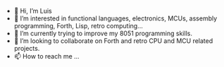 - 👋 Hi, I’m Luis
- 👀 I’m interested in functional languages, electronics, MCUs, assembly programming, Forth, Lisp, retro computing...
- 🌱 I’m currently trying to improve my 8051 programming skills.
- 💞️ I’m looking to collaborate on Forth and retro CPU and MCU related projects.
- 📫 How to reach me ...

<!---
luisarrisan/luisarrisan is a ✨ special ✨ repository because its `README.md` (this file) appears on your GitHub profile.
You can click the Preview link to take a look at your changes.
--->
